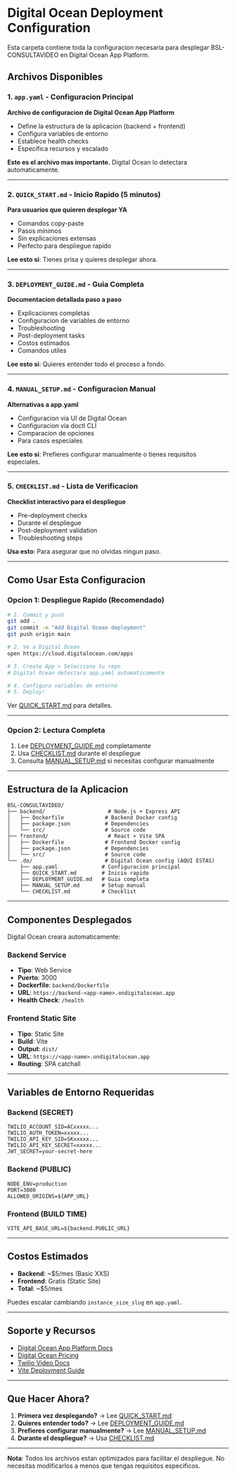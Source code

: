 # Digital Ocean Deployment Configuration

Esta carpeta contiene toda la configuracion necesaria para desplegar BSL-CONSULTAVIDEO en Digital Ocean App Platform.

## Archivos Disponibles

### 1. `app.yaml` - Configuracion Principal
**Archivo de configuracion de Digital Ocean App Platform**

- Define la estructura de la aplicacion (backend + frontend)
- Configura variables de entorno
- Establece health checks
- Especifica recursos y escalado

**Este es el archivo mas importante.** Digital Ocean lo detectara automaticamente.

---

### 2. `QUICK_START.md` - Inicio Rapido (5 minutos)
**Para usuarios que quieren desplegar YA**

- Comandos copy-paste
- Pasos minimos
- Sin explicaciones extensas
- Perfecto para despliegue rapido

**Lee esto si**: Tienes prisa y quieres desplegar ahora.

---

### 3. `DEPLOYMENT_GUIDE.md` - Guia Completa
**Documentacion detallada paso a paso**

- Explicaciones completas
- Configuracion de variables de entorno
- Troubleshooting
- Post-deployment tasks
- Costos estimados
- Comandos utiles

**Lee esto si**: Quieres entender todo el proceso a fondo.

---

### 4. `MANUAL_SETUP.md` - Configuracion Manual
**Alternativas a app.yaml**

- Configuracion via UI de Digital Ocean
- Configuracion via doctl CLI
- Comparacion de opciones
- Para casos especiales

**Lee esto si**: Prefieres configurar manualmente o tienes requisitos especiales.

---

### 5. `CHECKLIST.md` - Lista de Verificacion
**Checklist interactivo para el despliegue**

- Pre-deployment checks
- Durante el despliegue
- Post-deployment validation
- Troubleshooting steps

**Usa esto**: Para asegurar que no olvidas ningun paso.

---

## Como Usar Esta Configuracion

### Opcion 1: Despliegue Rapido (Recomendado)

```bash
# 1. Commit y push
git add .
git commit -m "Add Digital Ocean deployment"
git push origin main

# 2. Ve a Digital Ocean
open https://cloud.digitalocean.com/apps

# 3. Create App > Selecciona tu repo
# Digital Ocean detectara app.yaml automaticamente

# 4. Configura variables de entorno
# 5. Deploy!
```

Ver [QUICK_START.md](QUICK_START.md) para detalles.

---

### Opcion 2: Lectura Completa

1. Lee [DEPLOYMENT_GUIDE.md](DEPLOYMENT_GUIDE.md) completamente
2. Usa [CHECKLIST.md](CHECKLIST.md) durante el despliegue
3. Consulta [MANUAL_SETUP.md](MANUAL_SETUP.md) si necesitas configurar manualmente

---

## Estructura de la Aplicacion

```
BSL-CONSULTAVIDEO/
├── backend/                    # Node.js + Express API
│   ├── Dockerfile             # Backend Docker config
│   ├── package.json           # Dependencies
│   └── src/                   # Source code
├── frontend/                   # React + Vite SPA
│   ├── Dockerfile             # Frontend Docker config
│   ├── package.json           # Dependencies
│   └── src/                   # Source code
└── .do/                       # Digital Ocean config (AQUI ESTAS)
    ├── app.yaml              # Configuracion principal
    ├── QUICK_START.md        # Inicio rapido
    ├── DEPLOYMENT_GUIDE.md   # Guia completa
    ├── MANUAL_SETUP.md       # Setup manual
    └── CHECKLIST.md          # Checklist
```

---

## Componentes Desplegados

Digital Ocean creara automaticamente:

### Backend Service
- **Tipo**: Web Service
- **Puerto**: 3000
- **Dockerfile**: `backend/Dockerfile`
- **URL**: `https://backend-<app-name>.ondigitalocean.app`
- **Health Check**: `/health`

### Frontend Static Site
- **Tipo**: Static Site
- **Build**: Vite
- **Output**: `dist/`
- **URL**: `https://<app-name>.ondigitalocean.app`
- **Routing**: SPA catchall

---

## Variables de Entorno Requeridas

### Backend (SECRET)
```
TWILIO_ACCOUNT_SID=ACxxxxx...
TWILIO_AUTH_TOKEN=xxxxx...
TWILIO_API_KEY_SID=SKxxxxx...
TWILIO_API_KEY_SECRET=xxxxx...
JWT_SECRET=your-secret-here
```

### Backend (PUBLIC)
```
NODE_ENV=production
PORT=3000
ALLOWED_ORIGINS=${APP_URL}
```

### Frontend (BUILD TIME)
```
VITE_API_BASE_URL=${backend.PUBLIC_URL}
```

---

## Costos Estimados

- **Backend**: ~$5/mes (Basic XXS)
- **Frontend**: Gratis (Static Site)
- **Total**: ~$5/mes

Puedes escalar cambiando `instance_size_slug` en `app.yaml`.

---

## Soporte y Recursos

- [Digital Ocean App Platform Docs](https://docs.digitalocean.com/products/app-platform/)
- [Digital Ocean Pricing](https://www.digitalocean.com/pricing/app-platform)
- [Twilio Video Docs](https://www.twilio.com/docs/video)
- [Vite Deployment Guide](https://vitejs.dev/guide/static-deploy.html)

---

## Que Hacer Ahora?

1. **Primera vez desplegando?** → Lee [QUICK_START.md](QUICK_START.md)
2. **Quieres entender todo?** → Lee [DEPLOYMENT_GUIDE.md](DEPLOYMENT_GUIDE.md)
3. **Prefieres configurar manualmente?** → Lee [MANUAL_SETUP.md](MANUAL_SETUP.md)
4. **Durante el despliegue?** → Usa [CHECKLIST.md](CHECKLIST.md)

---

**Nota**: Todos los archivos estan optimizados para facilitar el despliegue. No necesitas modificarlos a menos que tengas requisitos especificos.
